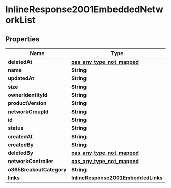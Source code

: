 

# InlineResponse2001EmbeddedNetworkList

## Properties

Name | Type | Description | Notes
------------ | ------------- | ------------- | -------------
**deletedAt** | [**oas_any_type_not_mapped**](.md) |  | 
**name** | **String** |  | 
**updatedAt** | **String** |  | 
**size** | **String** |  | 
**ownerIdentityId** | **String** |  | 
**productVersion** | **String** |  | 
**networkGroupId** | **String** |  | 
**id** | **String** |  | 
**status** | **String** |  | 
**createdAt** | **String** |  | 
**createdBy** | **String** |  | 
**deletedBy** | [**oas_any_type_not_mapped**](.md) |  | 
**networkController** | [**oas_any_type_not_mapped**](.md) |  |  [optional]
**o365BreakoutCategory** | **String** |  | 
**links** | [**InlineResponse2001EmbeddedLinks**](InlineResponse2001EmbeddedLinks.md) |  | 



